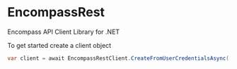 # EncompassRest
Encompass API Client Library for .NET

To get started create a client object
```c#
var client = await EncompassRestClient.CreateFromUserCredentialsAsync([API_ClientID], [API_Secret], [Encompass_Instance], [Encompass_UserID], [Encompass_Password]);
```